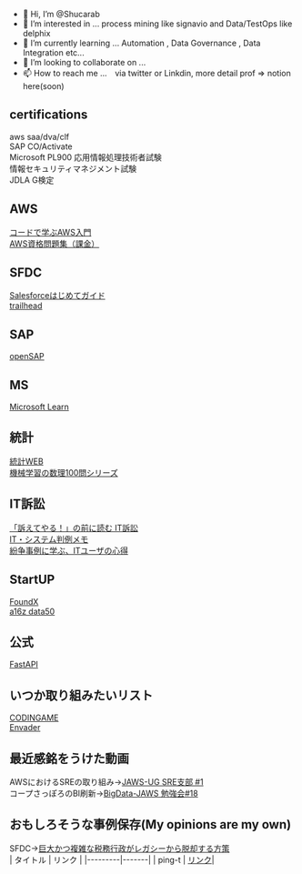 - 👋 Hi, I’m @Shucarab
- 👀 I’m interested in ... process mining like signavio and Data/TestOps like delphix
- 🌱 I’m currently learning ... Automation , Data Governance , Data Integration etc...
- 💞️ I’m looking to collaborate on ... 
- 📫 How to reach me ...　via twitter or Linkdin, more detail prof => notion here(soon)

## certifications  
aws saa/dva/clf  
SAP CO/Activate  
Microsoft PL900
応用情報処理技術者試験  
情報セキュリティマネジメント試験  
JDLA G検定


<!---
Shucarab/Shucarab is a ✨ special ✨ repository because its `README.md` (this file) appears on your GitHub profile.
You can click the Preview link to take a look at your changes.
--->
## AWS  
[コードで学ぶAWS入門](https://tomomano.github.io/learn-aws-by-coding/)  
[AWS資格問題集（課金）](https://aws.koiwaclub.com/)
## SFDC  
[Salesforceはじめてガイド](https://successjp.salesforce.com/salescloud/learn-how-to-use)  
[trailhead](https://trailhead.salesforce.com/ja/today)
## SAP  
[openSAP](https://open.sap.com/)
## MS  
[Microsoft Learn](https://docs.microsoft.com/ja-jp/learn/)
## 
[]()
## 統計  
[統計WEB](https://bellcurve.jp/statistics/)  
[機械学習の数理100問シリーズ](https://bayesnet.org/books_jp/?page_id=20)
## IT訴訟  
[「訴えてやる！」の前に読む IT訴訟](https://www.itmedia.co.jp/keywords/itsosyo.html)  
[IT・システム判例メモ](https://itlaw.hatenablog.com/)  
[紛争事例に学ぶ、ITユーザの心得](https://enterprisezine.jp/article/corner/325)
##  StartUP
[FoundX](https://review.foundx.jp/)  
[a16z data50](https://future.a16z.com/data50/)
## 公式
[FastAPI](https://fastapi.tiangolo.com/ja/)  

## いつか取り組みたいリスト
[CODINGAME](https://www.codingame.com/start)  
[Envader](https://envader.plus/)  

## 最近感銘をうけた動画
AWSにおけるSREの取り組み→[JAWS-UG SRE支部 #1](https://www.youtube.com/watch?v=vhmmxJdykX4)  
コープさっぽろのBI刷新→[BigData-JAWS 勉強会#18](https://www.youtube.com/watch?v=Pr83qHw3oSo)
## おもしろそうな事例保存(My opinions are my own)
SFDC→[巨大かつ複雑な税務行政がレガシーから脱却する方策](https://www.salesforce.com/jp/blog/2021/11/itx-publicsector-develop-dx.html)
[]()  
| タイトル | リンク |
|---------|-------|
| ping-t | [リンク](https://mondai.ping-t.com/g/mypage)|
